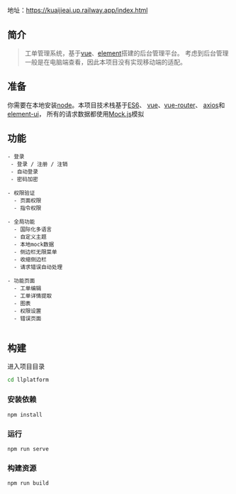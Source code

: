#
地址：https://kuaijieai.up.railway.app/index.html
## 简介
> 工单管理系统，基于[vue](https://cn.vuejs.org/)、[element](http://element-cn.eleme.io/#/zh-CN)搭建的后台管理平台。
> 考虑到后台管理一般是在电脑端查看，因此本项目没有实现移动端的适配。

## 准备
你需要在本地安装[node]()。本项目技术栈基于[ES6](http://es6.ruanyifeng.com/)、
[vue](https://cn.vuejs.org/index.html)、[vue-router](https://router.vuejs.org/zh-cn/)、
[axios](https://github.com/axios/axios)和[element-ui](http://element-cn.eleme.io/#/zh-CN/)，
所有的请求数据都使用[Mock.js](http://mockjs.com/)模拟

## 功能
```
- 登录
 - 登录 / 注册 / 注销
 - 自动登录
 - 密码加密

- 权限验证
  - 页面权限
  - 指令权限

- 全局功能
  - 国际化多语言
  - 自定义主题
  - 本地mock数据
  - 侧边栏无限菜单
  - 收缩侧边栏
  - 请求错误自动处理

- 功能页面
  - 工单编辑
  - 工单详情提取
  - 图表
  - 权限设置
  - 错误页面


```

## 构建
进入项目目录
``` bash
cd llplatform
```
### 安装依赖
```
npm install
```

### 运行
```
npm run serve
```

### 构建资源
```
npm run build
```

